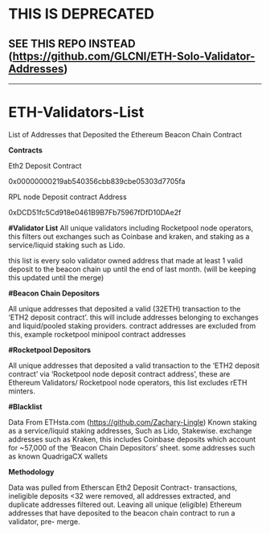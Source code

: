 # THIS IS DEPRECATED 
## SEE THIS REPO INSTEAD (https://github.com/GLCNI/ETH-Solo-Validator-Addresses) 

--------------------------------------------------------------------------------------------------------------------------------------------------

# ETH-Validators-List
List of Addresses that Deposited the Ethereum Beacon Chain Contract 


**Contracts** 

Eth2 Deposit Contract

0x00000000219ab540356cbb839cbe05303d7705fa

RPL node Deposit contract Address

0xDCD51fc5Cd918e0461B9B7Fb75967fDfD10DAe2f


**#Validator List**
All unique validators including Rocketpool node operators, this filters out exchanges such as Coinbase and kraken, and staking as a service/liquid staking such as Lido.

this list is every solo validator owned address that made at least 1 valid deposit to the beacon chain up until the end of last month. (will be keeping this updated until the merge)

**#Beacon Chain Depositors**

All unique addresses that deposited a valid (32ETH) transaction to the ‘ETH2 deposit contract’.
this will include addresses belonging to exchanges and liquid/pooled staking providers. contract addresses are excluded from this, example rocketpool minipool contract addresses 

**#Rocketpool Depositors**

All unique addresses that deposited a valid transaction to the ‘ETH2 deposit contract’ via ‘Rocketpool node deposit contract address’, these are Ethereum Validators/ Rocketpool node operators, this list excludes rETH minters.

**#Blacklist**

Data From ETHsta.com (https://github.com/Zachary-Lingle)
Known staking as a service/liquid staking addresses, Such as Lido, Stakewise. exchange addresses such as Kraken,
this includes Coinbase deposits which account for ~57,000 of the ‘Beacon Chain Depositors’ sheet. 
some addresses such as known QuadrigaCX wallets


**Methodology**

Data was pulled from Etherscan Eth2 Deposit Contract- transactions, ineligible deposits <32 were removed, all addresses extracted, and duplicate addresses filtered out.
Leaving all unique (eligible) Ethereum addresses that have deposited to the beacon chain contract to run a validator, pre- merge.
